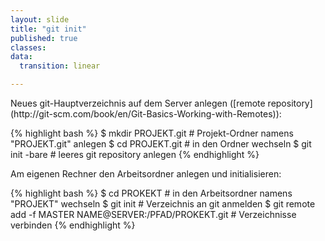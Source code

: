 ```yaml
---
layout: slide
title: "git init"
published: true
classes:
data:
  transition: linear

---
```


<div markdown="1" class="fragment">
Neues git-Hauptverzeichnis auf dem Server anlegen
([remote repository](http://git-scm.com/book/en/Git-Basics-Working-with-Remotes)):

{% highlight bash %}
$ mkdir PROJEKT.git # Projekt-Ordner namens "PROJEKT.git" anlegen
$ cd PROJEKT.git    # in den Ordner wechseln
$ git init -bare    # leeres git repository anlegen
{% endhighlight %}
</div>

<div markdown="1" class="fragment">
Am eigenen Rechner den Arbeitsordner anlegen und initialisieren:

{% highlight bash %}
$ cd PROKEKT    # in den Arbeitsordner namens "PROJEKT" wechseln
$ git init      # Verzeichnis an git anmelden
$ git remote add -f MASTER NAME@SERVER:/PFAD/PROKEKT.git
                # Verzeichnisse verbinden
{% endhighlight %}
</div>
